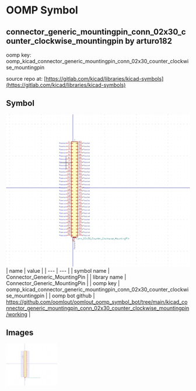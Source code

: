 # OOMP Symbol  
## connector_generic_mountingpin_conn_02x30_counter_clockwise_mountingpin  by arturo182  
  
oomp key: oomp_kicad_connector_generic_mountingpin_conn_02x30_counter_clockwise_mountingpin  
  
source repo at: [https://gitlab.com/kicad/libraries/kicad-symbols](https://gitlab.com/kicad/libraries/kicad-symbols)  
## Symbol  
  
[![working.png](working_600.png)](working.png)  
| name | value | 
| --- | --- | 
| symbol name | Connector_Generic_MountingPin | 
| library name | Connector_Generic_MountingPin | 
| oomp key | oomp_kicad_connector_generic_mountingpin_conn_02x30_counter_clockwise_mountingpin | 
| oomp bot github | https://github.com/oomlout/oomlout_oomp_symbol_bot/tree/main/kicad_connector_generic_mountingpin_conn_02x30_counter_clockwise_mountingpin/working | 
## Images  
  
[![working.png](working_140.png)](working.png)  
